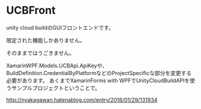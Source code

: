 # UCBFront

unity cloud buildのGUIフロントエンドです。

限定された機能しかありません。

そのままではうごきません。

XamarinWPF.Models.UCBApi.ApiKeyや、BuildDefinition.CredentialByPlatformなどのProjectSpecificな部分を変更する必要があります。
あくまでXamarinForms with WPFでUnityCloudBuildAPIを使うサンプルプロジェクトということで。


http://nyakagawan.hatenablog.com/entry/2018/01/29/131934


